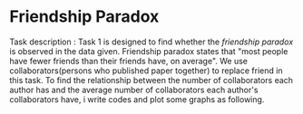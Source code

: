 # Friendship Paradox
Task description : Task 1 is designed to find whether the _friendship paradox_ is observed in the data given. Friendship paradox states that "most people have fewer friends than their friends have, on average". We use collaborators(persons who published paper together) to replace friend in this task. To find the relationship between the number of collaborators each author has and the average number of collaborators each author's collaborators have, i write codes  and plot some graphs as following.
